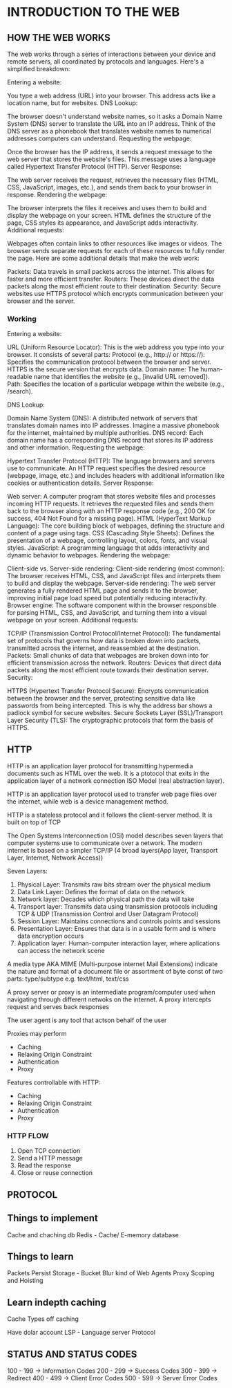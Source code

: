 # INTRODUCTION TO THE WEB

## HOW THE WEB WORKS

The web works through a series of interactions between your device and remote servers, all coordinated by protocols and languages. Here's a simplified breakdown:

Entering a website:

You type a web address (URL) into your browser. This address acts like a location name, but for websites.
DNS Lookup:

The browser doesn't understand website names, so it asks a Domain Name System (DNS) server to translate the URL into an IP address. Think of the DNS server as a phonebook that translates website names to numerical addresses computers can understand.
Requesting the webpage:

Once the browser has the IP address, it sends a request message to the web server that stores the website's files. This message uses a language called Hypertext Transfer Protocol (HTTP).
Server Response:

The web server receives the request, retrieves the necessary files (HTML, CSS, JavaScript, images, etc.), and sends them back to your browser in response.
Rendering the webpage:

The browser interprets the files it receives and uses them to build and display the webpage on your screen. HTML defines the structure of the page, CSS styles its appearance, and JavaScript adds interactivity.
Additional requests:

Webpages often contain links to other resources like images or videos. The browser sends separate requests for each of these resources to fully render the page.
Here are some additional details that make the web work:

Packets: Data travels in small packets across the internet. This allows for faster and more efficient transfer.
Routers: These devices direct the data packets along the most efficient route to their destination.
Security: Secure websites use HTTPS protocol which encrypts communication between your browser and the server.

### Working

Entering a website:

URL (Uniform Resource Locator): This is the web address you type into your browser. It consists of several parts:
Protocol (e.g., http:// or https://): Specifies the communication protocol between the browser and server. HTTPS is the secure version that encrypts data.
Domain name: The human-readable name that identifies the website (e.g., [invalid URL removed]).
Path: Specifies the location of a particular webpage within the website (e.g., /search).

DNS Lookup:

Domain Name System (DNS): A distributed network of servers that translates domain names into IP addresses. Imagine a massive phonebook for the internet, maintained by multiple authorities.
DNS record: Each domain name has a corresponding DNS record that stores its IP address and other information.
Requesting the webpage:

Hypertext Transfer Protocol (HTTP): The language browsers and servers use to communicate. An HTTP request specifies the desired resource (webpage, image, etc.) and includes headers with additional information like cookies or authentication details.
Server Response:

Web server: A computer program that stores website files and processes incoming HTTP requests. It retrieves the requested files and sends them back to the browser along with an HTTP response code (e.g., 200 OK for success, 404 Not Found for a missing page).
HTML (HyperText Markup Language): The core building block of webpages, defining the structure and content of a page using tags.
CSS (Cascading Style Sheets): Defines the presentation of a webpage, controlling layout, colors, fonts, and visual styles.
JavaScript: A programming language that adds interactivity and dynamic behavior to webpages.
Rendering the webpage:

Client-side vs. Server-side rendering:
Client-side rendering (most common): The browser receives HTML, CSS, and JavaScript files and interprets them to build and display the webpage.
Server-side rendering: The web server generates a fully rendered HTML page and sends it to the browser, improving initial page load speed but potentially reducing interactivity.
Browser engine: The software component within the browser responsible for parsing HTML, CSS, and JavaScript, and turning them into a visual webpage on your screen.
Additional requests:

TCP/IP (Transmission Control Protocol/Internet Protocol): The fundamental set of protocols that governs how data is broken down into packets, transmitted across the internet, and reassembled at the destination.
Packets: Small chunks of data that webpages are broken down into for efficient transmission across the network.
Routers: Devices that direct data packets along the most efficient route towards their destination server.
Security:

HTTPS (Hypertext Transfer Protocol Secure): Encrypts communication between the browser and the server, protecting sensitive data like passwords from being intercepted. This is why the address bar shows a padlock symbol for secure websites.
Secure Sockets Layer (SSL)/Transport Layer Security (TLS): The cryptographic protocols that form the basis of HTTPS.

## HTTP

HTTP is an application layer protocol for transmitting hypermedia documents such as HTML over the web. It is a ptotocol that exits in the application layer of a network connection ISO Model (real abstraction layer).

HTTP is an application layer protocol used to transfer web page files over the internet, while web is a device management method.

HTTP is a stateless protocol and it follows the client-server method. It is built on top of TCP

The Open Systems Interconnection (OSI) model describes seven layers that computer systems use to communicate over a network. The modern internet is based on a simpler TCP/IP (4 broad layers(App layer, Transport Layer, Internet, Network Access))

Seven Layers:

1. Physical Layer: Transmits raw bits stream over the physical medium
2. Data Link Layer: Defines the format of data on the network
3. Network layer: Decades which physical path the data will take
4. Transport layer: Transmits data using transmission protocols including TCP & UDP (Transmission Control and User Datagram Protocol)
5. Session Layer: Maintains connections and controls points and sessions
6. Presentation Layer: Ensures that data is in a usable form and is where data encryption occurs
7. Application layer: Human-computer interaction layer, where aplications can access the network scene

A media type AKA MIME (Multi-purpose internet Mail Extensions) indicate the nature and format of a document file or assortment of byte const of two parts: type/subtype e.g. text/html, text/css

A proxy server or proxy is an intermediate program/computer used when navigating through different netwoks on the internet. A proxy intercepts request and serves back responses

The user agent is any tool that actson behalf of the user

Proxies may perform

- Caching
- Relaxing Origin Constraint
- Authentication
- Proxy

Features controllable with HTTP:

- Caching
- Relaxing Origin Constraint
- Authentication
- Proxy

### HTTP FLOW

1. Open TCP connection
2. Send a HTTP message
3. Read the response
4. Close or reuse connection

## PROTOCOL

## Things to implement

Cache and chaching db
Redis - Cache/ E-memory database

## Things to learn

Packets
Persist
Storage - Bucket
Blur kind of
Web Agents
Proxy
Scoping and Hoisting

## Learn indepth caching

Cache
Types off caching

Have dolar account
LSP - Language server Protocol

## STATUS AND STATUS CODES

100 - 199 -> Information Codes
200 - 299 -> Success Codes
300 - 399 -> Redirect
400 - 499 -> Client Error Codes
500 - 599 -> Server Error Codes
